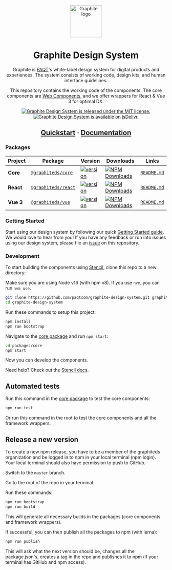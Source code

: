<p align="center">
  <a href="https://graphitedesignsystem.com">
    <img width="100" src="https://graphitedesignsystem.com/favicon.svg" alt="Graphite logo"></a>
</p>

<h1 align="center">
  Graphite Design System
</h1>

<p align="center">
  Graphite is <a href="https://paqt.com/">PAQT</a>'s white-label design system for digital products and experiences. The system consists of working code, design kits, and human interface guidelines.
</p>

<p align="center">
This repository contains the working code of the components. The core components are <a href="https://developer.mozilla.org/en-US/docs/Web/Web_Components">Web Components</a>, and we offer wrappers for React & Vue 3 for optimal DX.
</p>

<p align="center">
  <a href="https://github.com/paqtcom/graphite-design-system/blob/master/LICENSE">
    <img src="https://img.shields.io/badge/license-MIT-blue.svg" alt="Graphite Design System is released under the MIT license." />
  </a>
  <a href="https://www.jsdelivr.com/package/npm/@graphiteds/core">
    <img src="https://data.jsdelivr.com/v1/package/npm/@graphiteds/core/badge" alt="Graphite Design System is available on jsDelivr." />
  </a>
</p>

<h2 align="center">
  <a href="https://graphitedesignsystem.com/getting-started/developers/#quick-start">Quickstart</a>
  <span> · </span>
  <a href="https://graphitedesignsystem.com/">
    Documentation
  </a>
</h2>

### Packages

| Project   | Package                                                                | Version                                                                                                                  | Downloads                                                                                                                                                           |                  Links                  |
| --------- | ---------------------------------------------------------------------- | ------------------------------------------------------------------------------------------------------------------------ | ------------------------------------------------------------------------------------------------------------------------------------------------------------------- | :-------------------------------------: |
| **Core**  | [`@graphiteds/core`](https://www.npmjs.com/package/@graphiteds/core)   | [![version](https://img.shields.io/npm/v/@graphiteds/core/latest.svg)](https://www.npmjs.com/package/@graphiteds/core)   | <a href="https://www.npmjs.com/package/@graphiteds/core" target="_blank"><img src="https://img.shields.io/npm/dm/@graphiteds/core.svg" alt="NPM Downloads" /></a>   | [`README.md`](packages/core/README.md)  |
| **React** | [`@graphiteds/react`](https://www.npmjs.com/package/@graphiteds/react) | [![version](https://img.shields.io/npm/v/@graphiteds/react/latest.svg)](https://www.npmjs.com/package/@graphiteds/react) | <a href="https://www.npmjs.com/package/@graphiteds/react" target="_blank"><img src="https://img.shields.io/npm/dm/@graphiteds/react.svg" alt="NPM Downloads" /></a> | [`README.md`](packages/react/README.md) |
| **Vue 3** | [`@graphiteds/vue`](https://www.npmjs.com/package/@graphiteds/vue)     | [![version](https://img.shields.io/npm/v/@graphiteds/vue/latest.svg)](https://www.npmjs.com/package/@graphiteds/vue)     | <a href="https://www.npmjs.com/package/@graphiteds/vue" target="_blank"><img src="https://img.shields.io/npm/dm/@graphiteds/vue.svg" alt="NPM Downloads" /></a>     |  [`README.md`](packages/vue/README.md)  |

### Getting Started

Start using our design system by following our quick [Getting Started guide](https://graphitedesignsystem.com/getting-started/developers/#quick-start).
We would love to hear from you! If you have any feedback or run into issues using our design system, please file an [issue](https://github.com/paqtcom/graphite-design-system/issues/new) on this repository.

### Development

To start building the components using [Stencil](https://stenciljs.com/), clone this repo to a new directory:

Make sure you are using Node v16 (with npm v8). If you use `nvm`, you can run `nvm use`.

```bash
git clone https://github.com/paqtcom/graphite-design-system.git graphite-design-system
cd graphite-design-system
```

Run these commands to setup this project:

```bash
npm install
npm run bootstrap
```

Navigate to the [core package](packages/core/) and run `npm start`:

```bash
cd packages/core
npm start
```

Now you can develop the components.

Need help? Check out the [Stencil docs](https://stenciljs.com/docs/my-first-component).

## Automated tests

Run this command in the [core package](packages/core/) to test the core components:

```bash
npm run test
```

Or run this command in the root to test the core components and all the framework wrappers.

## Release a new version

To create a new npm release, you have to be a member of the graphiteds organization and be logged in to npm in your local terminal (npm login). Your local terminal should also have permission to push to GitHub.

Switch to the `master` branch.

Go to the root of the repo in your terminal.

Run these commands:

```bash
npm run bootstrap
npm run build
```

This will generate all necessary builds in the packages (core components and framework wrappers).

If successful, you can then publish all the packages to npm (with lerna):

```bash
npm run publish
```

This will ask what the next version should be, changes all the package.json's, creates a tag in the repo and publishes it to npm (if your terminal has GitHub and npm access).
